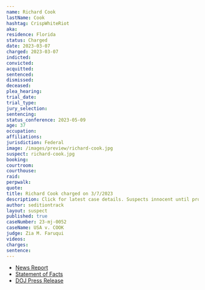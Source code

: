 ```yaml
---
name: Richard Cook
lastName: Cook
hashtag: CrispWhiteRiot
aka:
residence: Florida
status: Charged
date: 2023-03-07
charged: 2023-03-07
indicted:
convicted:
acquitted:
sentenced:
dismissed:
deceased:
plea_hearing:
trial_date:
trial_type:
jury_selection:
sentencing:
status_conference: 2023-05-09
age: 37
occupation:
affiliations:
jurisdiction: Federal
image: /images/preview/richard-cook.jpg
suspect: richard-cook.jpg
booking:
courtroom:
courthouse:
raid:
perpwalk:
quote:
title: Richard Cook charged on 3/7/2023
description: Click for latest case details. Suspects innocent until proven guilty.
author: seditiontrack
layout: suspect
published: true
caseNumber: 23-mj-0052
caseName: USA v. COOK
judge: Zia M. Faruqui
videos:
charges:
sentence:
---
```

- [News Report](https://bocanewsnow.com/2023/03/09/boca-raton-man-arrested-for-january-6th-capitol-breach/)
- [Statement of Facts](https://storage.courtlistener.com/recap/gov.uscourts.dcd.252880/gov.uscourts.dcd.252880.1.1.pdf)
- [DOJ Press Release](https://www.justice.gov/usao-dc/pr/florida-man-arrested-actions-lower-west-terrace-during-jan-6-capitol-breach)
